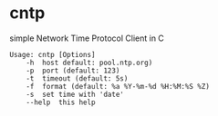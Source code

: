 cntp
====

simple Network Time Protocol Client in C

    Usage: cntp [Options]
	    -h	host default: pool.ntp.org)
	    -p	port (default: 123)
	    -t	timeout (default: 5s)
	    -f	format (default: %a %Y-%m-%d %H:%M:%S %Z)
	    -s	set time with 'date'
	    --help	this help
